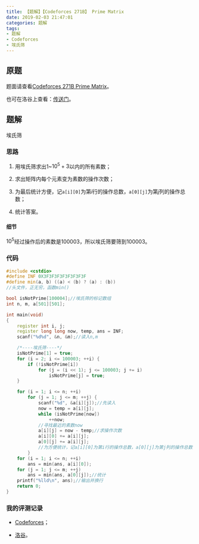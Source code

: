 ```yaml
---
title: 【题解】【Codeforces 271B】 Prime Matrix
date: 2019-02-03 21:47:01
categories: 题解
tags:
- 题解
- Codeforces
- 埃氏筛
---
```


## 原题

题面请查看[Codeforces 271B Prime Matrix](http://codeforces.com/problemset/problem/271/B)。

也可在洛谷上查看：[传送门](https://www.luogu.org/problemnew/show/CF271B)。

## 题解

埃氏筛

<!-- more -->

### 思路

1. 用埃氏筛求出$1$~$10^{5}+3$以内的所有素数；

2. 求出矩阵内每个元素变为素数的操作次数；

3. 为最后统计方便，记`a[i][0]`为第$i$行的操作总数，`a[0][j]`为第$j$列的操作总数；

4. 统计答案。

#### 细节

$10^5$经过操作后的素数是$100003$，所以埃氏筛要筛到$100003$。

### 代码

```cpp
#include <cstdio>
#define INF 0X3F3F3F3F3F3F3F3F
#define min(a, b) ((a) < (b) ? (a) : (b))
//头文件，正无穷，函数min()

bool isNotPrime[100004];//埃氏筛的标记数组
int n, m, a[501][501];

int main(void)
{
    register int i, j;
    register long long now, temp, ans = INF;
    scanf("%d%d", &n, &m);//读入n,m

    /*----埃氏筛----*/
    isNotPrime[1] = true;
    for (i = 2; i <= 100003; ++i) {
        if (!isNotPrime[i])
            for (j = (i << 1); j <= 100003; j += i)
                isNotPrime[j] = true;
    }

    for (i = 1; i <= n; ++i)
        for (j = 1; j <= m; ++j) {
            scanf("%d", &a[i][j]);//先读入
            now = temp = a[i][j];
            while (isNotPrime[now])
                ++now;
            //寻找最近的素数now
            a[i][j] = now - temp;//求操作次数
            a[i][0] += a[i][j];
            a[0][j] += a[i][j];
            //为方便统计，记a[i][0]为第i行的操作总数，a[0][j]为第j列的操作总数
        }
    for (i = 1; i <= n; ++i)
        ans = min(ans, a[i][0]);
    for (j = 1; j <= m; ++j)
        ans = min(ans, a[0][j]);//统计
    printf("%lld\n", ans);//输出并换行
    return 0;
}
```

### 我的评测记录

- [Codeforces](http://codeforces.com/contest/271/submission/49398471)；

- [洛谷](https://www.luogu.org/recordnew/show/16053322)。
